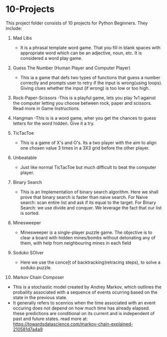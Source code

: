 # 10-Projects

This project folder consists of 10 projects for Python Beginners. 
They include:

1. Mad Libs 
    - It is a phrasal template word game. That you fill in blank spaces with appropriate word which can be an adjective, noun, etc.
It is considered a word play game.

2. Guess The Number (Human Player and Computer Player) 
    - This ia a game that defs two types of functions that
guess a number correctly and prompts user to retry if the input is wrong(using loops). Giving clues whether the input
(if wrong) is too low or too high.

3. Rock-Paper-Scissors
    -This is a playful game, lets you play 1v1 against the computer letting you choose between rock, paper and scissors. Read more in Game Instructions.

4. Hangman 
    -This is is a word game, wher you get the chances to guess letters for the word hidden. Give it a try.

5. TicTacToe
    - This is a game of X's and O's. Its a two player with the aim to align one chosen value 3 times in a 3X3 grid before the other player.

6. Unbeatable
    - Just like normal TicTacToe but much difficult to beat the computer player.

7. Binary Search
    - This is an Implementation of binary search algorithm. Here we shall prove that binary search is faster than naive search.
    For Naive search: scan entire list and ask if its equal to the target.
    For Binary Search: we use divide and conquer. We leverage the fact that our list is sorted.

8. Minesweeper
    - Minesweeper is a single-player puzzle game. The objective is to clear a board with hidden mines/bombs without 
    detonating any of them, with help from neighbouring mines in each field

9. Soduko SOlver
    - Here we use the conce[t of backtracking(retracing steps), to solve a soduko puzzle.

10. Markov Chain Composer
- This is a stochastic model created by Andrey Markov, which outlines the probaility associated with a
 sequence of events ocurring based on the state in the previous state.
- It generally refers to scenrios when the time associated with an event occuring does not depend on how much time has already elapsed.
these predictions are conditional on its current and is independent of past and future states.
read more at: https://towardsdatascience.com/markov-chain-explained-210581d7a4a9
